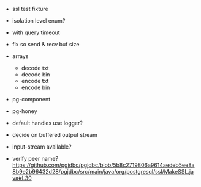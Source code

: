 
- ssl test fixture
- isolation level enum?

- with query timeout
- fix so send & recv buf size

- arrays
  - decode txt
  - decode bin
  - encode txt
  - encode bin

- pg-component
- pg-honey

- default handles use logger?
- decide on buffered output stream

- input-stream available?

- verify peer name?
https://github.com/pgjdbc/pgjdbc/blob/5b8c2719806a9614aedeb5ee8a8b9e2b96432d28/pgjdbc/src/main/java/org/postgresql/ssl/MakeSSL.java#L30
